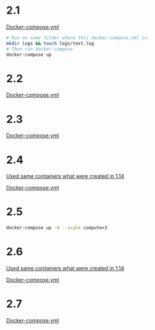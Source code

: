 # 2.1

[Docker-compose.yml](./2.1/docker-compose.yml)

```sh
# Run on same folder where this docker-compose.yml is:
mkdir logs && touch logs/text.log
# Then run docker-compose
docker-compose up
```

# 2.2

[Docker-compose.yml](./2.2/docker-compose.yml)

# 2.3

[Docker-compose.yml](./2.3/docker-compose.yml)

# 2.4

[Used same containers what were created in 1.14](../part1/1.14)

[Docker-compose.yml](./2.4/docker-compose.yml)

# 2.5

```sh
docker-compose up -d --scale compute=3
```

# 2.6

[Used same containers what were created in 1.14](../part1/1.14)

[Docker-compose.yml](./2.6/docker-compose.yml)

# 2.7

[Docker-compose.yml](./2.7/docker-compose.yml)
